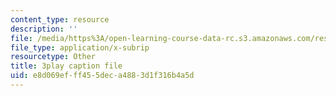 ```yaml
---
content_type: resource
description: ''
file: /media/https%3A/open-learning-course-data-rc.s3.amazonaws.com/res-env-001-climate-action-hands-on-harnessing-science-with-communities-to-cut-carbon-january-iap-2017/e8d069efff455deca4883d1f316b4a5d_jBoDIObtJQw.vtt
file_type: application/x-subrip
resourcetype: Other
title: 3play caption file
uid: e8d069ef-ff45-5dec-a488-3d1f316b4a5d
---
```

